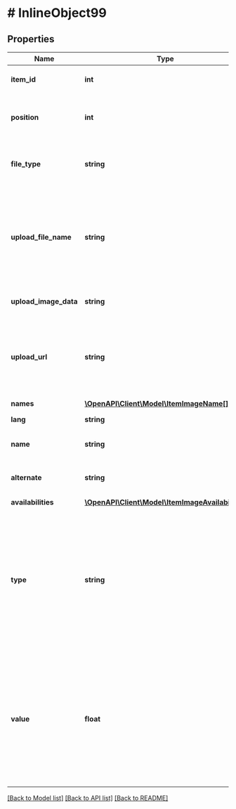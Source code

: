 # # InlineObject99

## Properties

Name | Type | Description | Notes
------------ | ------------- | ------------- | -------------
**item_id** | **int** | The ID of the item the image is associated with | 
**position** | **int** | The position of the image. The position is used for sorting images in the online store. optional | [optional] 
**file_type** | **string** | The file format of the image. Possible file formats: JPG, JPEG, PNG, GIF, SVG optional | [optional] 
**upload_file_name** | **string** | The file name assigned to the uploaded image. Permitted characters for file names: alphanumeric (a-z, A-Z, 0-9), hypens (-), underscores (_).  with uploadImageData | 
**upload_image_data** | **string** | The base64 encoded image data of the image | [optional] 
**upload_url** | **string** | The URL under which the image can be accessed for uploading. Permitted characters for file names: alphanumeric (a-z, A-Z, 0-9), hypens (-), underscores (_). | [optional] 
**names** | [**\OpenAPI\Client\Model\ItemImageName[]**](ItemImageName.md) |  | [optional] 
**lang** | **string** | The language of the image name | 
**name** | **string** | The name of the image in the specified language | 
**alternate** | **string** | The alternative name of the image in the specified language optional | [optional] 
**availabilities** | [**\OpenAPI\Client\Model\ItemImageAvailability[]**](ItemImageAvailability.md) |  | [optional] 
**type** | **string** | The type of referrer for which the image is available. Possible types: mandant &#x3D; The image can be made available for clients (stores).marketplace &#x3D; The image can be made available for markets.listing &#x3D; The image can be made available for listings.  allowed values are mandant, marketplace, listing | 
**value** | **float** | For the type mandant, this is the plentyID of the client (store) for which the image is available. For the types marketplace and listing, this is the ID of the referrer for which the image is available. -1.00 &#x3D; The image is available for all referrers of this type. | 

[[Back to Model list]](../../README.md#documentation-for-models) [[Back to API list]](../../README.md#documentation-for-api-endpoints) [[Back to README]](../../README.md)


